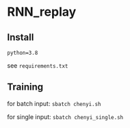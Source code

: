 # RNN_replay
## Install
`python=3.8`

see `requirements.txt`

## Training

for batch input:
`sbatch chenyi.sh` 

for single input:
`sbatch chenyi_single.sh`


